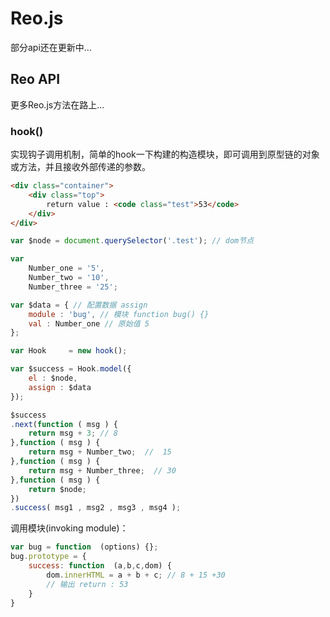 # Reo.js
部分api还在更新中...
## Reo API
更多Reo.js方法在路上...
### hook()

实现钩子调用机制，简单的hook一下构建的构造模块，即可调用到原型链的对象或方法，并且接收外部传递的参数。

```html
<div class="container">
    <div class="top">
        return value : <code class="test">53</code>
    </div>
</div>
```

```js
var $node = document.querySelector('.test'); // dom节点

var 
    Number_one = '5',
    Number_two = '10',
    Number_three = '25';

var $data = { // 配置数据 assign
    module : 'bug', // 模块 function bug() {}
    val : Number_one // 原始值 5
};

var Hook     = new hook();

var $success = Hook.model({
    el : $node,
    assign : $data
});

$success
.next(function ( msg ) {
    return msg + 3; // 8
},function ( msg ) {
    return msg + Number_two;  //  15
},function ( msg ) {
    return msg + Number_three;  // 30
},function ( msg ) {
    return $node;
})
.success( msg1 , msg2 , msg3 , msg4 );

```
调用模块(invoking module)：
```js
var bug = function  (options) {};
bug.prototype = {
    success: function  (a,b,c,dom) {
        dom.innerHTML = a + b + c; // 8 + 15 +30
        // 输出 return : 53
    }
}
```
